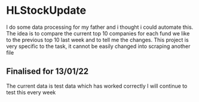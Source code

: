 # HLStockUpdate
I do some data processing for my father and i thought i could automate this. The idea is to compare the current top 10 companies for each fund we like to the previous top 10 last week and to tell me the changes.
This project is very specific to the task, it cannot be easily changed into scraping another file

## Finalised for 13/01/22
The current data is test data which has worked correctly
I will continue to test this every week
